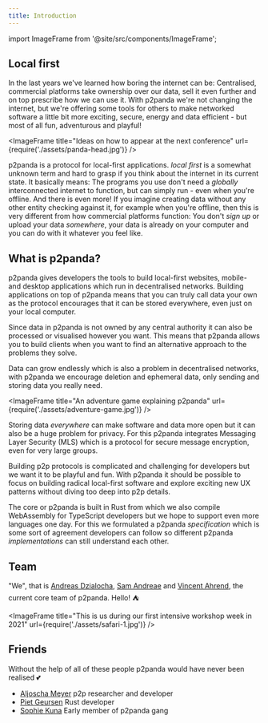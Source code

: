 ```yaml
---
title: Introduction
---
```


import ImageFrame from '@site/src/components/ImageFrame';

## Local first

In the last years we've learned how boring the internet can be: Centralised, commercial platforms take ownership over our data, sell it even further and on top prescribe how we can use it. With p2panda we're not changing the internet, but we're offering some tools for others to make networked software a little bit more exciting, secure, energy and data efficient - but most of all fun, adventurous and playful!

<ImageFrame
  title="Ideas on how to appear at the next conference"
  url={require('./assets/panda-head.jpg')}
/>

p2panda is a protocol for local-first applications. _local first_ is a somewhat unknown term and hard to grasp if you think about the internet in its current state. It basically means: The programs you use don't need a _globally_ interconnected internet to function, but can simply run - even when you're offline. And there is even more! If you imagine creating data without any other entity checking against it, for example when you're offline, then this is very different from how commercial platforms function: You don't _sign up_ or upload your data _somewhere_, your data is already on your computer and you can do with it whatever you feel like.

## What is p2panda?

p2panda gives developers the tools to build local-first websites, mobile- and desktop applications which run in decentralised networks. Building applications on top of p2panda means that you can truly call data your own as the protocol encourages that it can be stored everywhere, even just on your local computer.

Since data in p2panda is not owned by any central authority it can also be processed or visualised however you want. This means that p2panda allows you to build clients when you want to find an alternative approach to the problems they solve.

Data can grow endlessly which is also a problem in decentralised networks, with p2panda we encourage deletion and ephemeral data, only sending and storing data you really need.

<ImageFrame
  title="An adventure game explaining p2panda"
  url={require('./assets/adventure-game.jpg')}
/>

Storing data _everywhere_ can make software and data more open but it can also be a huge problem for privacy. For this p2panda integrates Messaging Layer Security (MLS) which is a protocol for secure message encryption, even for very large groups.

Building p2p protocols is complicated and challenging for developers but we want it to be playful and fun. With p2panda it should be possible to focus on building radical local-first software and explore exciting new UX patterns without diving too deep into p2p details.

The core or p2panda is built in Rust from which we also compile WebAssembly for TypeScript developers but we hope to support even more languages one day. For this we formulated a p2panda _specification_ which is some sort of agreement developers can follow so different p2panda _implementations_ can still understand each other.

## Team

"We", that is [Andreas Dzialocha](https://adz.garden), [Sam Andreae](https://samandreae.com/) and [Vincent Ahrend](https://www.vincentahrend.com), the current core team of p2panda. Hello! ⛺

<ImageFrame
  title="This is us during our first intensive workshop week in 2021"
  url={require('./assets/safari-1.jpg')}
/>

## Friends

Without the help of all of these people p2panda would have never been realised 💕

* [Aljoscha Meyer](https://aljoscha-meyer.de) p2p researcher and developer
* [Piet Geursen](https://github.com/pietgeursen/bamboo-rs) Rust developer
* [Sophie Kuna](https://github.com/sophiiistika) Early member of p2panda gang
